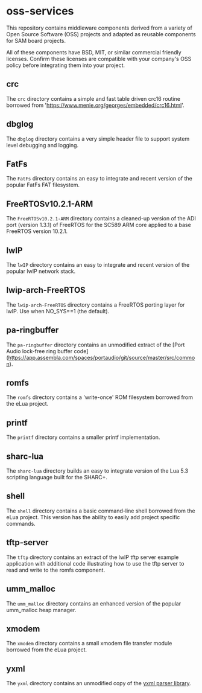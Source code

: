 # oss-services

This repository contains middleware components derived from a variety of
Open Source Software (OSS) projects and adapted as reusable components
for SAM board projects.

All of these components have BSD, MIT, or similar commercial friendly
licenses.  Confirm these licenses are compatible with your company's OSS
policy before integrating them into your project.

## crc

The `crc` directory contains a simple and fast table driven crc16 routine
borrowed from 'https://www.menie.org/georges/embedded/crc16.html'.

## dbglog

The `dbglog` directory contains a very simple header file to support
system level debugging and logging.

## FatFs

The `FatFs` directory contains an easy to integrate and recent version
of the popular FatFs FAT filesystem.

## FreeRTOSv10.2.1-ARM

The `FreeRTOSv10.2.1-ARM` directory contains a cleaned-up version of the
ADI port (version 1.3.1) of FreeRTOS for the SC589 ARM core applied to
a base FreeRTOS version 10.2.1.

## lwIP

The `lwIP` directory contains an easy to integrate and recent version
of the popular lwIP network stack.

## lwip-arch-FreeRTOS

The `lwip-arch-FreeRTOS` directory contains a FreeRTOS porting layer
for lwIP.  Use when NO_SYS==1 (the default).

## pa-ringbuffer

The `pa-ringbuffer` directory contains an unmodified extract of the
[Port Audio lock-free ring buffer code]
(https://app.assembla.com/spaces/portaudio/git/source/master/src/common).

## romfs

The `romfs` directory contains a 'write-once' ROM filesystem borrowed
from the eLua project.

## printf

The `printf` directory contains a smaller printf implementation.

## sharc-lua

The `sharc-lua` directory builds an easy to integrate version of the Lua 5.3
scripting language built for the SHARC+.

## shell

The `shell` directory contains a basic command-line shell borrowed from
the eLua project.  This version has the ability to easily add project
specific commands.

## tftp-server

The `tftp` directory contains an extract of the lwIP tftp server example
application with additional code illustrating how to use the tftp server
to read and write to the romfs component.

## umm_malloc

The `umm_malloc` directory contains an enhanced version of the popular
umm_malloc heap manager.

## xmodem

The `xmodem` directory contains a small xmodem file transfer module borrowed
from the eLua project.

## yxml

The `yxml` directory contains an unmodified copy of the
[yxml parser library](https://dev.yorhel.nl/yxml).

